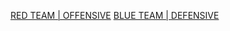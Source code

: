 
<a href="{{ site.baseurl }}/redteam">RED TEAM | OFFENSIVE</a>
<a href="{{ site.baseurl }}/blueteam">BLUE TEAM | DEFENSIVE</a>


